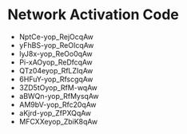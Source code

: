 # Network Activation Code
* NptCe-yop_RejOcqAw
* yFhBS-yop_ReOIcqAw
* lyJ8x-yop_ReOo0qAw
* Pi-xAOyop_ReDfcqAw
* QTz04eyop_RfLZIqAw
* 6HFuY-yop_RfscgqAw
* 3ZD5tOyop_RfM-wqAw
* aBWQn-yop_RfMysqAw
* AM9bV-yop_Rfc20qAw
* aKjrd-yop_ZfPXQqAw
* MFCXXeyop_ZbiK8qAw